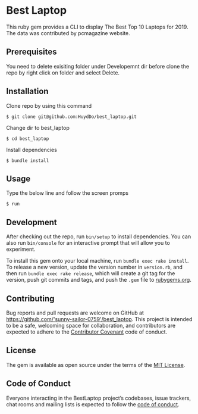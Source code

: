 # Best Laptop

This ruby gem provides a CLI to display The Best Top 10 Laptops for 2019. 
The data was contributed by pcmagazine website.

## Prerequisites

You need to delete exisiting folder under Developemnt dir before clone the repo 
by right click on folder and select Delete.

## Installation

Clone repo by using this command

    $ git clone git@github.com:HuydDo/best_laptop.git

Change dir to best_laptop 
   
    $ cd best_laptop
    
Install dependencies

    $ bundle install

## Usage

Type the below line and follow the screen promps

    $ run

## Development

After checking out the repo, run `bin/setup` to install dependencies. You can also run `bin/console` for an interactive prompt that will allow you to experiment.

To install this gem onto your local machine, run `bundle exec rake install`. To release a new version, update the version number in `version.rb`, and then run `bundle exec rake release`, which will create a git tag for the version, push git commits and tags, and push the `.gem` file to [rubygems.org](https://rubygems.org).

## Contributing

Bug reports and pull requests are welcome on GitHub at https://github.com/'sunny-sailor-0759'/best_laptop. This project is intended to be a safe, welcoming space for collaboration, and contributors are expected to adhere to the [Contributor Covenant](http://contributor-covenant.org) code of conduct.

## License

The gem is available as open source under the terms of the [MIT License](https://opensource.org/licenses/MIT).

## Code of Conduct

Everyone interacting in the BestLaptop project’s codebases, issue trackers, chat rooms and mailing lists is expected to follow the [code of conduct](https://github.com/'sunny-sailor-0759'/best_laptop/blob/master/CODE_OF_CONDUCT.md).
